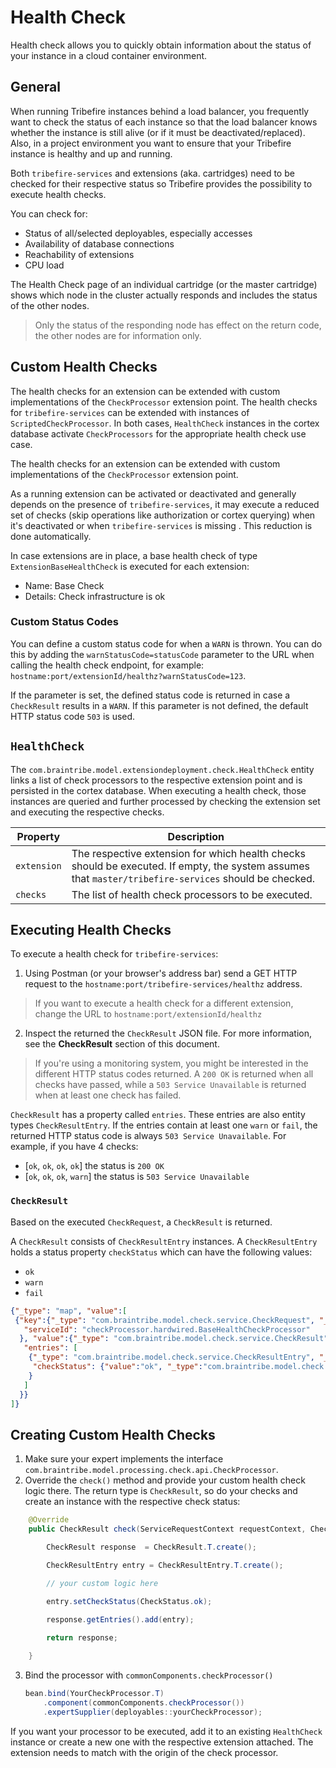 # Health Check

Health check allows you to quickly obtain information about the status of your instance in a cloud container environment.

## General

When running Tribefire instances behind a load balancer, you frequently want to check the status of each instance so that the load balancer knows whether the instance is still alive (or if it must be deactivated/replaced). Also, in a project environment you want to ensure that your Tribefire instance is healthy and up and running.

Both `tribefire-services` and extensions (aka. cartridges) need to be checked for their respective status so Tribefire provides the possibility to execute health checks.

You can check for:

* Status of all/selected deployables, especially accesses
* Availability of database connections
* Reachability of extensions
* CPU load

The Health Check page of an individual cartridge (or the master cartridge) shows which node in the cluster actually responds and includes the status of the other nodes.

> Only the status of the responding node has effect on the return code, the other nodes are for information only.

## Custom Health Checks

The health checks for an extension can be extended with custom implementations of the `CheckProcessor` extension point. The health checks for `tribefire-services` can be extended with instances of `ScriptedCheckProcessor`. In both cases, `HealthCheck` instances in the cortex database activate `CheckProcessors` for the appropriate health check use case.

The health checks for an extension can be extended with custom implementations of the `CheckProcessor` extension point.

As a running extension can be activated or deactivated and generally depends on the presence of `tribefire-services`, it may execute a reduced set of checks (skip operations like authorization or cortex querying) when it's deactivated or when `tribefire-services` is missing . This reduction is done automatically.

In case extensions are in place, a base health check of type `ExtensionBaseHealthCheck` is executed for each extension:

* Name: Base Check
* Details: Check infrastructure is ok

### Custom Status Codes

You can define a custom status code for when a `WARN` is thrown. You can do this by adding the `warnStatusCode=statusCode` parameter to the URL when calling the health check endpoint, for example: `hostname:port/extensionId/healthz?warnStatusCode=123`.

If the parameter is set, the defined status code is returned in case a `CheckResult` results in a `WARN`. If this parameter is not defined, the default HTTP status code `503` is used.

## `HealthCheck`

The `com.braintribe.model.extensiondeployment.check.HealthCheck` entity links a list of check processors to the respective extension point and is persisted in the cortex database. When executing a health check, those instances are queried and further processed by checking the extension set and executing the respective checks.

Property | Description
-------- | ----------
`extension` | The respective extension for which health checks should be executed. If empty, the system assumes that `master/tribefire-services` should be checked.
`checks` | The list of health check processors to be executed.

## Executing Health Checks

To execute a health check for `tribefire-services`:

1. Using Postman (or your browser's address bar) send a GET HTTP request to the `hostname:port/tribefire-services/healthz` address.

> If you want to execute a health check for a different extension, change the URL to `hostname:port/extensionId/healthz`

2. Inspect the returned the `CheckResult` JSON file. For more information, see the **CheckResult** section of this document.

> If you're using a monitoring system, you might be interested in the different HTTP status codes returned. A `200 OK` is returned when all checks have passed, while a `503 Service Unavailable` is returned when at least one check has failed.

`CheckResult` has a property called `entries`. These entries are also entity types `CheckResultEntry`. If the entries contain at least one `warn` or `fail`, the returned HTTP status code is always `503 Service Unavailable`. For example, if you have 4 checks:

- [`ok`, `ok`, `ok`, `ok`] the status is `200 OK`
- [`ok`, `ok`, `ok`, `warn`] the status is `503 Service Unavailable`

### `CheckResult`

Based on the executed `CheckRequest`, a `CheckResult` is returned.

A `CheckResult` consists of `CheckResultEntry` instances. A `CheckResultEntry` holds a status property `checkStatus` which can have the following values:
* `ok`
*  `warn`
*  `fail`

```json
{"_type": "map", "value":[
 {"key":{"_type": "com.braintribe.model.check.service.CheckRequest", "_id": "0",
   "serviceId": "checkProcessor.hardwired.BaseHealthCheckProcessor"
  }, "value":{"_type": "com.braintribe.model.check.service.CheckResult", "_id": "1",
   "entries": [
    {"_type": "com.braintribe.model.check.service.CheckResultEntry", "_id": "2",
     "checkStatus": {"value":"ok", "_type":"com.braintribe.model.check.service.CheckStatus"}
    }
   ]
  }}
]}
```

## Creating Custom Health Checks

1. Make sure your expert implements the interface `com.braintribe.model.processing.check.api.CheckProcessor`.
2. Override the `check()` method and provide your custom health check logic there. The return type is `CheckResult`, so do your checks and create an instance with the respective check status:

```java
    @Override
    public CheckResult check(ServiceRequestContext requestContext, CheckRequest request) {

        CheckResult response  = CheckResult.T.create();

        CheckResultEntry entry = CheckResultEntry.T.create();

        // your custom logic here
        
        entry.setCheckStatus(CheckStatus.ok);

        response.getEntries().add(entry);

        return response;

    }
```

3. Bind the processor with `commonComponents.checkProcessor()`

    ```java
    bean.bind(YourCheckProcessor.T)
        .component(commonComponents.checkProcessor())
        .expertSupplier(deployables::yourCheckProcessor);
    ```

If you want your processor to be executed, add it to an existing `HealthCheck` instance or create a new one with the respective extension attached. The extension needs to match with the origin of the check processor.
